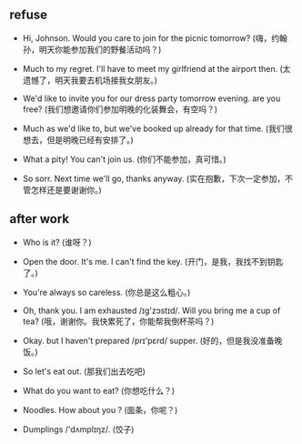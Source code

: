 ## refuse

- Hi, Johnson. Would you care to join for the picnic tomorrow? (嗨，约翰孙，明天你能参加我们的野餐活动吗？)

* Much to my regret. I'll have to meet my girlfriend at the airport then. (太遗憾了，明天我要去机场接我女朋友。)

- We'd like to invite you for our dress party tomorrow evening. are you free? (我们想邀请你们参加明晚的化装舞会，有空吗？)

* Much as we'd like to, but we've booked up already for that time. (我们很想去，但是明晚已经有安排了。)

- What a pity! You can't join us. (你们不能参加，真可惜。)

* So sorr. Next time we'll go, thanks anyway. (实在抱歉，下次一定参加，不管怎样还是要谢谢你。)

## after work

- Who is it? (谁呀？)

* Open the door. It's me. I can't find the key. (开门，是我，我找不到钥匙了。)

- You're always so careless. (你总是这么粗心。)

* Oh, thank you. I am exhausted /ɪɡ'zɔstɪd/. Will you bring me a cup of tea? (哦，谢谢你。我快累死了，你能帮我倒杯茶吗？)

- Okay. but I haven't prepared /prɪ'pɛrd/ supper. (好的，但是我没准备晚饭。)

* So let's eat out. (那我们出去吃吧)

- What do you want to eat? (你想吃什么？)

* Noodles. How about you ? (面条，你呢？)

- Dumplings /'dʌmplɪŋz/. (饺子)

